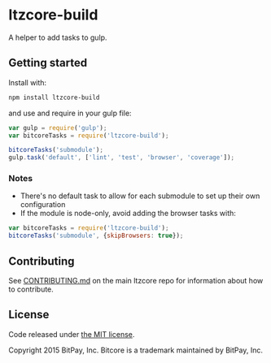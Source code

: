 # ltzcore-build

A helper to add tasks to gulp.

## Getting started

Install with:

```sh
npm install ltzcore-build
```

and use and require in your gulp file: 

```javascript
var gulp = require('gulp');
var bitcoreTasks = require('ltzcore-build');

bitcoreTasks('submodule');
gulp.task('default', ['lint', 'test', 'browser', 'coverage']);
```

### Notes

* There's no default task to allow for each submodule to set up their own configuration
* If the module is node-only, avoid adding the browser tasks with:
```javascript
var bitcoreTasks = require('ltzcore-build');
bitcoreTasks('submodule', {skipBrowsers: true});
```

## Contributing

See [CONTRIBUTING.md](https://github.com/LitecoinZ-Community/ltzcore) on the main ltzcore repo for information about how to contribute.

## License

Code released under [the MIT license](https://github.com/LitecoinZ-Community/ltzcore/blob/master/LICENSE).

Copyright 2015 BitPay, Inc. Bitcore is a trademark maintained by BitPay, Inc.

